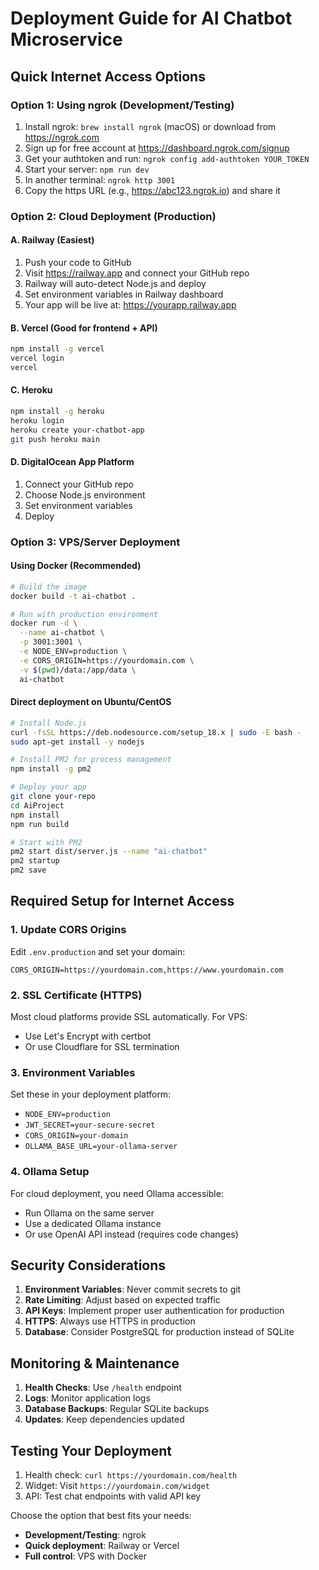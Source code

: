 # Deployment Guide for AI Chatbot Microservice

## Quick Internet Access Options

### Option 1: Using ngrok (Development/Testing)
1. Install ngrok: `brew install ngrok` (macOS) or download from https://ngrok.com
2. Sign up for free account at https://dashboard.ngrok.com/signup
3. Get your authtoken and run: `ngrok config add-authtoken YOUR_TOKEN`
4. Start your server: `npm run dev`
5. In another terminal: `ngrok http 3001`
6. Copy the https URL (e.g., https://abc123.ngrok.io) and share it

### Option 2: Cloud Deployment (Production)

#### A. Railway (Easiest)
1. Push your code to GitHub
2. Visit https://railway.app and connect your GitHub repo
3. Railway will auto-detect Node.js and deploy
4. Set environment variables in Railway dashboard
5. Your app will be live at: https://yourapp.railway.app

#### B. Vercel (Good for frontend + API)
```bash
npm install -g vercel
vercel login
vercel
```

#### C. Heroku
```bash
npm install -g heroku
heroku login
heroku create your-chatbot-app
git push heroku main
```

#### D. DigitalOcean App Platform
1. Connect your GitHub repo
2. Choose Node.js environment
3. Set environment variables
4. Deploy

### Option 3: VPS/Server Deployment

#### Using Docker (Recommended)
```bash
# Build the image
docker build -t ai-chatbot .

# Run with production environment
docker run -d \
  --name ai-chatbot \
  -p 3001:3001 \
  -e NODE_ENV=production \
  -e CORS_ORIGIN=https://yourdomain.com \
  -v $(pwd)/data:/app/data \
  ai-chatbot
```

#### Direct deployment on Ubuntu/CentOS
```bash
# Install Node.js
curl -fsSL https://deb.nodesource.com/setup_18.x | sudo -E bash -
sudo apt-get install -y nodejs

# Install PM2 for process management
npm install -g pm2

# Deploy your app
git clone your-repo
cd AiProject
npm install
npm run build

# Start with PM2
pm2 start dist/server.js --name "ai-chatbot"
pm2 startup
pm2 save
```

## Required Setup for Internet Access

### 1. Update CORS Origins
Edit `.env.production` and set your domain:
```
CORS_ORIGIN=https://yourdomain.com,https://www.yourdomain.com
```

### 2. SSL Certificate (HTTPS)
Most cloud platforms provide SSL automatically. For VPS:
- Use Let's Encrypt with certbot
- Or use Cloudflare for SSL termination

### 3. Environment Variables
Set these in your deployment platform:
- `NODE_ENV=production`
- `JWT_SECRET=your-secure-secret`
- `CORS_ORIGIN=your-domain`
- `OLLAMA_BASE_URL=your-ollama-server`

### 4. Ollama Setup
For cloud deployment, you need Ollama accessible:
- Run Ollama on the same server
- Use a dedicated Ollama instance
- Or use OpenAI API instead (requires code changes)

## Security Considerations

1. **Environment Variables**: Never commit secrets to git
2. **Rate Limiting**: Adjust based on expected traffic
3. **API Keys**: Implement proper user authentication for production
4. **HTTPS**: Always use HTTPS in production
5. **Database**: Consider PostgreSQL for production instead of SQLite

## Monitoring & Maintenance

1. **Health Checks**: Use `/health` endpoint
2. **Logs**: Monitor application logs
3. **Database Backups**: Regular SQLite backups
4. **Updates**: Keep dependencies updated

## Testing Your Deployment

1. Health check: `curl https://yourdomain.com/health`
2. Widget: Visit `https://yourdomain.com/widget`
3. API: Test chat endpoints with valid API key

Choose the option that best fits your needs:
- **Development/Testing**: ngrok
- **Quick deployment**: Railway or Vercel
- **Full control**: VPS with Docker
